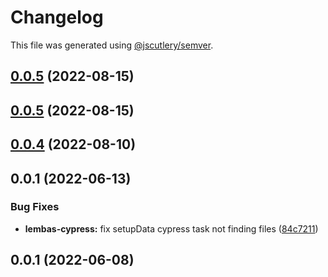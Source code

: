 # Changelog

This file was generated using [@jscutlery/semver](https://github.com/jscutlery/semver).

## [0.0.5](https://github.com/hirezio/lembas/compare/lembas-cypress-0.0.4...lembas-cypress-0.0.5) (2022-08-15)



## [0.0.5](https://github.com/hirezio/lembas/compare/lembas-cypress-0.0.4...lembas-cypress-0.0.5) (2022-08-15)



## [0.0.4](https://github.com/hirezio/lembas/compare/lembas-cypress-0.0.3...lembas-cypress-0.0.4) (2022-08-10)



## 0.0.1 (2022-06-13)


### Bug Fixes

* **lembas-cypress:** fix setupData cypress task not finding files ([84c7211](https://github.com/hirezio/lembas/commit/84c7211989400db72c8af89bdca7db61babd07a8))



## 0.0.1 (2022-06-08)
